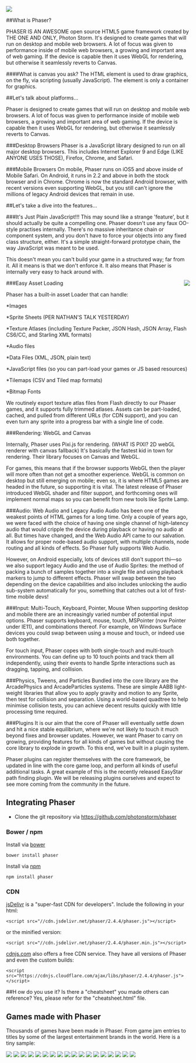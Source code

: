 <img src="http://phaser.io/images/img.png">


##What is Phaser?


PHASER IS AN AWESOME open source HTML5 game framework created by THE ONE AND ONLY, Photon Storm. It's designed to create games that will run on desktop and mobile web browsers. A lot of focus was given to performance inside of mobile web browsers, a growing and important area of web gaming. If the device is capable then it uses WebGL for rendering, but otherwise it seamlessly reverts to Canvas. 

####What is canvas you ask? 
The HTML <canvas> element is used to draw graphics, on the fly, via scripting (usually JavaScript). The <canvas> element is only a container for graphics.

##Let's talk about platforms...

Phaser is designed to create games that will run on desktop and mobile web browsers. A lot of focus was given to performance inside of mobile web browsers, a growing and important area of web gaming. If the device is capable then it uses WebGL for rendering, but otherwise it seamlessly reverts to Canvas.

###Desktop Browsers
Phaser is a JavaScript library designed to run on all major desktop browsers. This includes Internet Explorer 9 and Edge (LIKE ANYONE USES THOSE), Firefox, Chrome, and Safari.

###Mobile Browsers
On mobile, Phaser runs on iOS5 and above inside of Mobile Safari. On Android, it runs in 2.2 and above in both the stock browser and in Chrome. Chrome is now the standard Android browser, with recent versions even supporting WebGL, but you still can't ignore the millions of legacy Android devices that remain in use.

##Let's take a dive into the features...

###It's Just Plain JavaScript!!!
This may sound like a strange 'feature', but it should actually be quite a compelling one. Phaser doesn't use any faux OO-style practises internally. There's no massive inheritance chain or component system, and you don't have to force your objects into any fixed class structure, either. It's a simple straight-forward prototype chain, the way JavaScript was meant to be used.

This doesn't mean you can't build your game in a structured way; far from it. All it means is that we don't enforce it. It also means that Phaser is internally very easy to hack around with.


###Easy Asset Loading 
<img src="http://phaser.io/images/github/jump.jpg" align="right">

Phaser has a built-in asset Loader that can handle:

*Images

*Sprite Sheets (PER NATHAN'S TALK YESTERDAY)

*Texture Atlases (including Texture Packer, JSON Hash, JSON Array, Flash CS6/CC, and Starling XML formats)

*Audio files

*Data Files (XML, JSON, plain text)

*JavaScript files (so you can part-load your games or JS based resources)

*Tilemaps (CSV and Tiled map formats)

*Bitmap Fonts

We routinely export texture atlas files from Flash directly to our Phaser games, and it supports fully trimmed atlases. Assets can be part-loaded, cached, and pulled from different URLs (for CDN support), and you can even turn any sprite into a progress bar with a single line of code.

###Rendering: WebGL and Canvas

Internally, Phaser uses Pixi.js for rendering. (WHAT IS PIXI? 2D webGL renderer with canvas fallback) It's basically the fastest kid in town for rendering. Their library focuses on Canvas and WebGL.

For games, this means that if the browser supports WebGL then the player will more often than not get a smoother experience. WebGL is common on desktop but still emerging on mobile; even so, it is where HTML5 games are headed in the future, so supporting it is vital. The latest release of Phaser introduced WebGL shader and filter support, and forthcoming ones will implement normal maps so you can benefit from new tools like Sprite Lamp.

###Audio: Web Audio and Legacy Audio
Audio has been one of the weakest points of HTML games for a long time. Only a couple of years ago, we were faced with the choice of having one single channel of high-latency audio that would cripple the device during playback or having no audio at all. But times have changed, and the Web Audio API came to our salvation. It allows for proper node-based audio support, with multiple channels, node routing and all kinds of effects. So Phaser fully supports Web Audio.

However, on Android especially, lots of devices still don't support thi—so we also support legacy Audio and the use of Audio Sprites: the method of packing a bunch of samples together into a single file and using playback markers to jump to different effects. Phaser will swap between the two depending on the device capabilities and also includes unlocking the audio sub-system automatically for you, something that catches out a lot of first-time mobile devs!

###Input: Multi-Touch, Keyboard, Pointer, Mouse
When supporting desktop and mobile there are an increasingly varied number of potential input options. Phaser supports keyboard, mouse, touch, MSPointer (now Pointer under IE11), and combinations thereof. For example, on Windows Surface devices you could swap between using a mouse and touch, or indeed use both together.

For touch input, Phaser copes with both single-touch and multi-touch environments. You can define up to 10 touch points and track them all independently, using their events to handle Sprite interactions such as dragging, tapping, and collision.

###Physics, Tweens, and Particles
Bundled into the core library are the ArcadePhysics and ArcadeParticles systems. These are simple AABB light-weight libraries that allow you to apply gravity and motion to any Sprite, then test for collision and separation. Using a world-based quadtree to help minimise collision tests, you can achieve decent results quickly with little processing time required.

###Plugins
It is our aim that the core of Phaser will eventually settle down and hit a nice stable equilibrium, where we're not likely to touch it much beyond fixes and browser updates. However, we want Phaser to carry on growing, providing features for all kinds of games but without causing the core library to explode in growth. To this end, we've built in a plugin system.

Phaser plugins can register themselves with the core framework, be updated in line with the core game loop, and perform all kinds of useful additional tasks. A great example of this is the recently released EasyStar path finding plugin. We will be releasing plugins ourselves and expect to see more coming from the community in the future.

## Integrating Phaser

* Clone the git repository via https://github.com/photonstorm/phaser

### Bower / npm

Install via [bower](http://bower.io)

`bower install phaser`

Install via [npm](https://www.npmjs.com)

`npm install phaser`

### CDN

[jsDelivr](http://www.jsdelivr.com/#!phaser) is a "super-fast CDN for developers". Include the following in your html:

`<script src="//cdn.jsdelivr.net/phaser/2.4.4/phaser.js"></script>`

or the minified version:

`<script src="//cdn.jsdelivr.net/phaser/2.4.4/phaser.min.js"></script>`

[cdnjs.com](https://cdnjs.com/libraries/phaser) also offers a free CDN service. They have all versions of Phaser and even the custom builds:

`<script src="https://cdnjs.cloudflare.com/ajax/libs/phaser/2.4.4/phaser.js"></script>`

##H ow do you use it? Is there a "cheatsheet" you made others can reference?
Yes, please refer for the "cheatsheet.html" file.
 
## Games made with Phaser

Thousands of games have been made in Phaser. From game jam entries to titles by some of the largest entertainment brands in the world. Here is a tiny sample:

<img src= "http://phaser.io/images/github/241/bubble-academy.png)">
<img src= "http://phaser.io/images/github/241/woodventure.png)">
<img src= "http://phaser.io/images/github/241/hopsop.png)">
<img src= "http://phaser.io/images/github/241/banana-mania.png)">
<img src= "http://phaser.io/images/github/241/salazar.png)">
<img src= "http://phaser.io/images/github/241/phaser-shmup.png)">
<img src= "http://phaser.io/images/github/241/trappy-trap.png)">
<img src= "http://phaser.io/images/github/241/runaway-ruins.png)">
<img src= "http://phaser.io/images/github/241/ananias.png)">
<img src= "http://phaser.io/images/github/shot1a.jpg">
<img src= "http://phaser.io/images/github/shot2a.jpg">
<img src= "http://phaser.io/images/github/shot3a.jpg">
<img src= "http://phaser.io/images/github/shot4a.jpg">
<img src= "http://phaser.io/images/github/shot5b.jpg">
<img src= "http://phaser.io/images/github/shot6b.jpg">
<img src= "http://phaser.io/images/github/shot7b.jpg">
<img src= "http://phaser.io/images/github/shot8.jpg">
<img src= "http://phaser.io/images/github/shot9.jpg">
